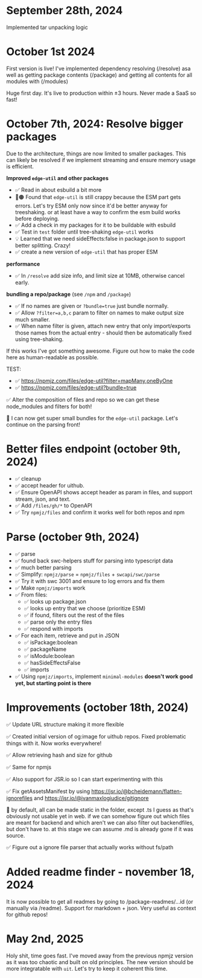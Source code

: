 # September 28th, 2024

Implemented tar unpacking logic

# October 1st 2024

First version is live! I've implemented dependency resolving (/resolve) asa well as getting package contents (/package) and getting all contents for all modules with (/modules)

Huge first day. It's live to production within ±3 hours. Never made a SaaS so fast!

# October 7th, 2024: Resolve bigger packages

Due to the architecture, things are now limited to smaller packages. This can likely be resolved if we implement streaming and ensure memory usage is efficient.

**Improved `edge-util` and other packages**

- ✅ Read in about esbuild a bit more
- 🤔🟠 Found that `edge-util` is still crappy because the ESM part gets errors. Let's try ESM only now since it'd be better anyway for treeshaking. or at least have a way to confirm the esm build works before deploying.
- ✅ Add a check in my packages for it to be buildable with esbuild
- ✅ Test in `test` folder until tree-shaking `edge-util` works
- 💡 Learned that we need sideEffects:false in package.json to support better splitting. Crazy!
- ✅ create a new version of `edge-util` that has proper ESM

**performance**

- ✅ In `/resolve` add size info, and limit size at 10MB, otherwise cancel early.

**bundling a repo/package** (see `/npm` and `/package`)

- ✅ If no names are given or `?bundle=true` just bundle normally.
- ✅ Allow `?filter=a,b,c` param to filter on names to make output size much smaller.
- ✅ When name filter is given, attach new entry that only import/exports those names from the actual entry - should then be automatically fixed using tree-shaking.

If this works I've got something awesome. Figure out how to make the code here as human-readable as possible.

TEST:

- ✅ https://npmjz.com/files/edge-util?filter=mapMany,oneByOne
- ✅ https://npmjz.com/files/edge-util?bundle=true

✅ Alter the composition of files and repo so we can get these node_modules and filters for both!

🎉 I can now get super small bundles for the `edge-util` package. Let's continue on the parsing front!

# Better files endpoint (october 9th, 2024)

- ✅ cleanup
- ✅ accept header for uithub.
- ✅ Ensure OpenAPI shows accept header as param in files, and support stream, json, and text.
- ✅ Add `/files/gh/*` to OpenAPI
- ✅ Try `npmjz/files` and confirm it works well for both repos and npm

# Parse (october 9th, 2024)

- ✅ parse
- ✅ found back swc-helpers stuff for parsing into typescript data
- ✅ much better parsing
- ✅ Simplify: `npmjz/parse` = `npmjz/files` + `swcapi/swc/parse`
- ✅ Try it with swc 3001 and ensure to log errors and fix them
- ✅ Make `npmjz/imports` work
- ✅ From files:
  - ✅ looks up package.json
  - ✅ looks up entry that we choose (prioritize ESM)
  - ✅ if found, filters out the rest of the files
  - ✅ parse only the entry files
  - ✅ respond with imports
- ✅ For each item, retrieve and put in JSON
  - ✅ isPackage:boolean
  - ✅ packageName
  - ✅ isModule:boolean
  - ✅ hasSideEffectsFalse
  - ✅ imports
- ✅ Using `npmjz/imports`, implement `minimal-modules` **doesn't work good yet, but starting point is there**

# Improvements (october 18th, 2024)

✅ Update URL structure making it more flexible

✅ Created initial version of og:image for uithub repos. Fixed problematic things with it. Now works everywhere!

✅ Allow retrieving hash and size for github

✅ Same for npmjs

✅ Also support for JSR.io so I can start experimenting with this

✅ Fix getAssetsManifest by using https://jsr.io/@bcheidemann/flatten-ignorefiles and https://jsr.io/@ivanmaxlogiudice/gitignore

🤔 by default, all can be made static in the folder, except .ts I guess as that's obviously not usable yet in web. if we can somehow figure out which files are meant for backend and which aren't we can also filter out backendfiles, but don't have to. at this stage we can assume .md is already gone if it was source.

✅ Figure out a ignore file parser that actually works without fs/path

# Added readme finder - november 18, 2024

It is now possible to get all readmes by going to /package-readmes/...id (or manually via /readme). Support for markdown + json. Very useful as context for github repos!

# May 2nd, 2025

Holy shit, time goes fast. I've moved away from the previous npmjz version as it was too chaotic and built on old principles. The new version should be more integratable with `uit`. Let's try to keep it coherent this time.
